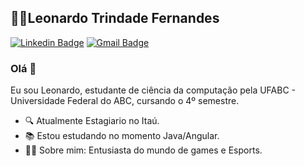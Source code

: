 ## 👨‍💻Leonardo Trindade Fernandes

[![Linkedin Badge](https://img.shields.io/badge/-LinkedIn-blue?style=flat-square&logo=Linkedin&logoColor=white&link=https://www.linkedin.com/in/leottrindade/)](https://www.linkedin.com/in/leottrindade/)
[![Gmail Badge](https://img.shields.io/badge/-Gmail-c14438?style=flat-square&logo=Gmail&logoColor=white&link=mailto:Leonardotrew@gmail.com)](mailto:Leonardotrew@gmail.com)
### Olá 👋
Eu sou Leonardo, estudante de ciência da computação pela UFABC - Universidade Federal  do ABC, cursando o 4º semestre.

- 🔍 Atualmente Estagiario no Itaú.
- 📚 Estou estudando no momento Java/Angular.
- 🙎‍♂️ Sobre mim: Entusiasta do mundo de games e Esports.
